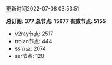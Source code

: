 更新时间2022-07-08 03:53:51

**总订阅: 377**
**总节点: 15677**
**有效节点: 5155**
- v2ray节点: 2517
- trojan节点: 444
- ss节点: 2074
- ssr节点: 120
